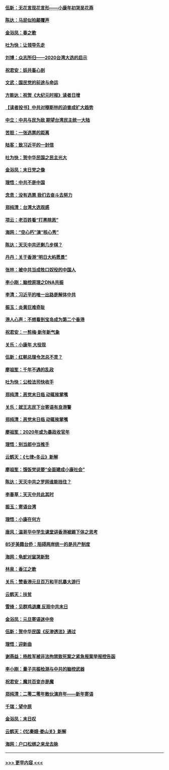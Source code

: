 #### [伍新：无花言现花言形——小康年初哭吴花燕](../pages/nsc993/n11800044.md?t=01180901) 
#### [陈达：马屁似拍颠覆声](../pages/nsc993/n11800010.md?t=01180901) 
#### [金浴凤：春之歌](../pages/nsc993/n11797687.md?t=01180901) 
#### [吐为快：让领导先走](../pages/nsc993/n11797512.md?t=01180901) 
#### [刘博：众志所归——2020台湾大选的启示](../pages/nsc993/n11796878.md?t=01180901) 
#### [祝君安：妖共畜心剖](../pages/nsc993/n11794273.md?t=01180901) 
#### [文武：国民党的前途与命运](../pages/nsc993/n11794198.md?t=01180901) 
#### [方能达：祝贺《大纪元时报》读者日增](../pages/nsc993/n11793807.md?t=01180901) 
#### [【读者投书】中共对穆斯林的迫害成扩大趋势](../pages/nsc993/n11791371.md?t=01180901) 
#### [中立：中共与民为敌 期望台湾民主统一大陆](../pages/nsc993/n11790392.md?t=01180901) 
#### [苦胆：一张选票的距离](../pages/nsc993/n11788914.md?t=01180901) 
#### [陆客：致习近平的一封信](../pages/nsc993/n11788867.md?t=01180901) 
#### [吐为快：贺中华民国之民主光大](../pages/nsc993/n11788618.md?t=01180901) 
#### [金浴凤：末日党之像](../pages/nsc993/n11787475.md?t=01180901) 
#### [理悟：中共不是中国](../pages/nsc993/n11787463.md?t=01180901) 
#### [念贲：没有选票  我们去奋斗去努力](../pages/nsc993/n11787398.md?t=01180901) 
#### [郑纯清：台湾大选观感](../pages/nsc993/n11786210.md?t=01180901) 
#### [项云：老百姓看“打黑除恶”](../pages/nsc993/n11785398.md?t=01180901) 
#### [海网：“空心朽”演“核心秀”](../pages/nsc993/n11783874.md?t=01180901) 
#### [陈达：天灭中共还剩几步棋？](../pages/nsc993/n11783719.md?t=01180901) 
#### [丹丹：关于香港“明日大屿愿景”](../pages/nsc993/n11783273.md?t=01180901) 
#### [张林：被中共当成牲口奴役的中国人](../pages/nsc993/n11782397.md?t=01180901) 
#### [李小刚：脑控原理之DNA共振](../pages/nsc993/n11780962.md?t=01180901) 
#### [李清：习近平的唯一出路是解体中共](../pages/nsc993/n11780866.md?t=01180901) 
#### [振玉：炎黄巨难奇耻](../pages/nsc993/n11779632.md?t=01180901) 
#### [港人心声：不想看到宝岛成为第二个香港](../pages/nsc993/n11778817.md?t=01180901) 
#### [祝君安：一剪梅‧新年新气象](../pages/nsc993/n11776340.md?t=01180901) 
#### [关乐：小康年 大役现](../pages/nsc993/n11774213.md?t=01180901) 
#### [伍新：红朝总理令怎总不灵？](../pages/nsc993/n11770813.md?t=01180901) 
#### [廖祖笙：千年不遇的乱政](../pages/nsc993/n11770373.md?t=01180901) 
#### [吐为快：公检法司快收手](../pages/nsc993/n11770359.md?t=01180901) 
#### [郑纯清：恶党末日临 动辄挨掌嘴](../pages/nsc993/n11769912.md?t=01180901) 
#### [关乐：就王志民下台寄语有良港警](../pages/nsc993/n11769903.md?t=01180901) 
#### [郑纯清：恶党末日临 动辄挨掌嘴](../pages/nsc993/n11769356.md?t=01180901) 
#### [廖祖笙：2020年或为暴政收官年](../pages/nsc993/n11768216.md?t=01180901) 
#### [理悟：别当郎中当推手](../pages/nsc993/n11768243.md?t=01180901) 
#### [云鹤天：《七律▪冬云》新解](../pages/nsc993/n11768204.md?t=01180901) 
#### [廖祖笙：饿饭党说要“全面建成小康社会”](../pages/nsc993/n11767482.md?t=01180901) 
#### [陈达：天灭中共之罗网谁能挡住？](../pages/nsc993/n11767465.md?t=01180901) 
#### [李春草：天灭中共此其时](../pages/nsc993/n11767452.md?t=01180901) 
#### [振玉：寄语台湾](../pages/nsc993/n11767432.md?t=01180901) 
#### [理悟：小康在何方](../pages/nsc993/n11767394.md?t=01180901) 
#### [唐风：温哥华中学生课堂讲香港被踢下体之思考](../pages/nsc993/n11766848.md?t=01180901) 
#### [85岁美籍台侨：阻碍两岸统一的是共产制度](../pages/nsc993/n11765043.md?t=01180901) 
#### [海网：龟蛇对鼠哭新愁](../pages/nsc993/n11764895.md?t=01180901) 
#### [林泉：香江之歌](../pages/nsc993/n11764415.md?t=01180901) 
#### [关乐：赞香港元旦百万和平抗暴大游行](../pages/nsc993/n11764382.md?t=01180901) 
#### [云鹤天：扶贫](../pages/nsc993/n11764245.md?t=01180901) 
#### [雪绮：见群鸡退鹰  反观中共末日](../pages/nsc993/n11762112.md?t=01180901) 
#### [金浴凤：元旦寄语迷中帝](../pages/nsc993/n11761788.md?t=01180901) 
#### [伍新：贺中华民国《反渗透法》通过](../pages/nsc993/n11761994.md?t=01180901) 
#### [理悟：迎新曲](../pages/nsc993/n11761152.md?t=01180901) 
#### [谢燕益：杨胜军被非法拘禁致死案之紧急报案举报控告函](../pages/nsc993/n11756134.md?t=01180901) 
#### [李小刚：量子共振检测与中共的脑控武器](../pages/nsc993/n11754518.md?t=01180901) 
#### [祝君安：魔共百变亦是魔](../pages/nsc993/n11754469.md?t=01180901) 
#### [郑纯清：二零二零年散伙演弃年——新年寄语](../pages/nsc993/n11754195.md?t=01180901) 
#### [千瑞：望中原](../pages/nsc993/n11754159.md?t=01180901) 
#### [金浴凤：末日叹](../pages/nsc993/n11752359.md?t=01180901) 
#### [云鹤天：《忆秦娥‧娄山关》新解](../pages/nsc993/n11752348.md?t=01180901) 
#### [海网：户口松绑之来龙去脉](../pages/nsc993/n11752328.md?t=01180901) 

----
#### [ >>> 更早内容 <<< ](../indexes/nsc993-earlier.md)
